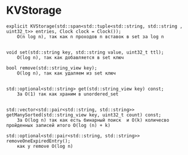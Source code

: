 # KVStorage

    explicit KVStorage(std::span<std::tuple<std::string, std::string , uint32_t>> entries, Clock clock = Clock());
        O(n log n), так как n проходов n вставок в set за log n
   

    void set(std::string key, std::string value, uint32_t ttl);
        O(log n), так как добавляется в set ключ
        
    bool remove(std::string_view key);
        O(log n), так как удаляем из set ключ


    std::optional<std::string> get(std::string_view key) const;
        За O(1) так как храним в unordered_set


    std::vector<std::pair<std::string, std::string>> getManySorted(std::string_view key, uint32_t count) const;
        За O(log n) так как есть бинарный поиск  и O(k) количесво пройденных записей итого O(log (n) + k)

    std::optional<std::pair<std::string, std::string>> removeOneExpiredEntry();
        как у remove O(log n)